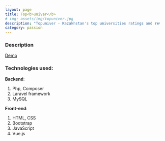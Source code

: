 ```yaml
---
layout: page
title: Top<b>univer</b>
# img: assets/img/topuniver.jpg
description: "Topuniver - Kazakhstan's top universities ratings and reviews."
category: passion
---
```


### Description
[Demo](https://topuniver.com)

### Technologies used:

__Backend__:
1. Php, Composer
2. Laravel framework
3. MySQL

__Front-end__:
1. HTML, CSS
2. Bootstrap
3. JavaScript
4. Vue.js